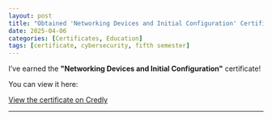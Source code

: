 ```yaml
---
layout: post
title: "Obtained 'Networking Devices and Initial Configuration' Certificate"
date: 2025-04-06
categories: [Certificates, Education]
tags: [certificate, cybersecurity, fifth semester]
---
```


I’ve earned the **"Networking Devices and Initial Configuration"** certificate!

You can view it here:

[View the certificate on Credly](https://www.credly.com/badges/d680807c-d1f5-4641-bb8f-f6e0201e0c8f)

---

